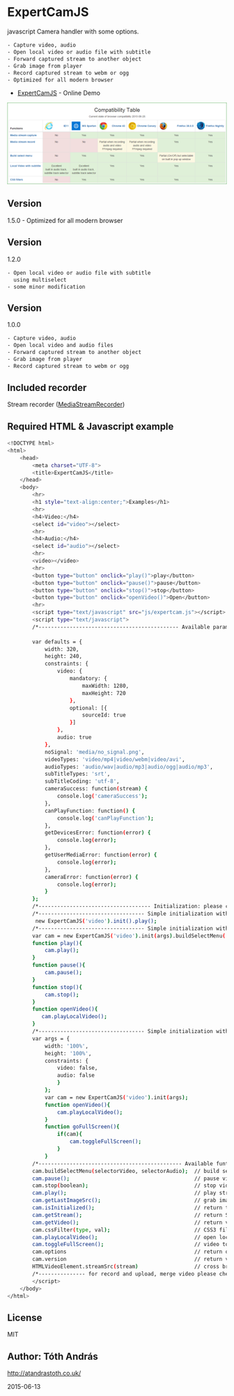 ExpertCamJS 
=============

javascript Camera handler with some options.

    - Capture video, audio
    - Open local video or audio file with subtitle
    - Forward captured stream to another object
    - Grab image from player
    - Record captured stream to webm or ogg
    - Optimized for all modern browser

* [ExpertCamJS] - Online Demo 

<img src = "compatiblity.png"/>

Version
----

1.5.0
    - Optimized for all modern browser
    
Version
----
1.2.0

    - Open local video or audio file with subtitle
      using multiselect
    - some minor modification  

Version
----
1.0.0

    - Capture video, audio
    - Open local video and audio files
    - Forward captured stream to another object
    - Grab image from player
    - Record captured stream to webm or ogg

Included recorder
-----------

Stream recorder ([MediaStreamRecorder])
 

Required HTML & Javascript example
--------------

```sh
<!DOCTYPE html>
<html>
    <head>
        <meta charset="UTF-8">
        <title>ExpertCamJS</title>
    </head>
    <body>
        <hr>
        <h1 style="text-align:center;">Examples</h1>
        <hr>
        <h4>Video:</h4>
        <select id="video"></select>
        <hr>
        <h4>Audio:</h4>
        <select id="audio"></select>
        <hr>
        <video></video>
        <hr>
        <button type="button" onclick="play()">play</button>
        <button type="button" onclick="pause()">pause</button>
        <button type="button" onclick="stop()">stop</button>
        <button type="button" onclick="openVideo()">Open</button>
        <hr>
        <script type="text/javascript" src="js/expertcam.js"></script>
        <script type="text/javascript">
        /*--------------------------------------------- Available parameters --------------------------------------------*/

        var defaults = {
            width: 320,
            height: 240,
            constraints: {
                video: {
                    mandatory: {
                        maxWidth: 1280,
                        maxHeight: 720
                    },
                    optional: [{
                        sourceId: true
                    }]
                },
                audio: true
            },
            noSignal: 'media/no_signal.png',
            videoTypes: 'video/mp4|video/webm|video/avi',
            audioTypes: 'audio/wav|audio/mp3|audio/ogg|audio/mp3',
            subTitleTypes: 'srt',
            subTitleCoding: 'utf-8',
            cameraSuccess: function(stream) {
                console.log('cameraSuccess');
            },
            canPlayFunction: function() {
                console.log('canPlayFunction');
            },
            getDevicesError: function(error) {
                console.log(error);
            },
            getUserMediaError: function(error) {
                console.log(error);
            },
            cameraError: function(error) {
                console.log(error);
            }
        };
        /*------------------------------------ Initialization: please check out examples ----------------------------------*/
        /*---------------------------------- Simple initialization with default parameters --------------------------------*/
         new ExpertCamJS('video').init().play();
        /*---------------------------------- Simple initialization with build select menu ---------------------------------*/
        var cam = new ExpertCamJS('video').init(args).buildSelectMenu('#video', '#audio');
        function play(){
            cam.play();
        }
        function pause(){
            cam.pause();
        }
        function stop(){
            cam.stop();
        }
        function openVideo(){
           cam.playLocalVideo();
        }
        /*---------------------------------- Simple initialization with play local video ----------------------------------*/
        var args = {
            width: '100%',
            height: '100%',
            constraints: {
                video: false,
                audio: false
                }
            };
            var cam = new ExpertCamJS('video').init(args);
            function openVideo(){
                cam.playLocalVideo();
            }
            function goFullScreen(){
                if(cam){
                    cam.toggleFullScreen();
                }
            }
        /*---------------------------------------------- Available funtions ----------------------------------------------*/
        cam.buildSelectMenu(selectorVideo, selectorAudio);  // build select menu, return ExpertCamJS object
        cam.pause();                                        // pause video, return ExpertCamJS object
        cam.stop(boolean);                                  // stop video, boolean is true set video poster options.noSignal
        cam.play();                                         // play stream, return ExpertCamJS object
        cam.getLastImageSrc();                              // grab image from video, return dataURL
        cam.isInitialized();                                // return true Or false
        cam.getStream();                                    // return Stream
        cam.getVideo();                                     // return video element
        cam.cssFilter(type, val);                           // CSS3 filters example 'blur', '2px'
        cam.playLocalVideo();                               // open localvideo browser window
        cam.toggleFullScreen();                             // video toggle Full Screen
        cam.options                                         // return options get, set
        cam.version                                         // return version information
        HTMLVideoElement.streamSrc(stream)                  // cross browser createObject url function to play stream 
        /*--------------- for record and upload, merge video please check out the complex demo page source ---------------*/
        </script>
    </body>
</html>
```

License
----

MIT

Author: Tóth András
---
http://atandrastoth.co.uk/

2015-06-13

[ExpertCamJS]:http://atandrastoth.co.uk/main/pages/plugins/expertcam
[MediaStreamRecorder]:https://github.com/streamproc/MediaStreamRecorder